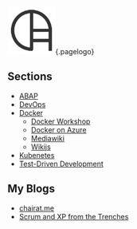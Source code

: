 <!-- TITLE: Home -->
<!-- SUBTITLE: Welcome to Wiki.chairat.me! -->

![Wiki](/uploads/logo/logo-96.png "Wiki"){.pagelogo}
## Sections
- [ABAP](abap)
- [DevOps](devops)
- [Docker](docker)
	- [Docker Workshop](docker/workshop)
	- [Docker on Azure](docker/azure)
	- [Mediawiki](docker/mediawiki)
	- [Wikijs](https://hub.docker.com/r/pacroy/wikijs/)
- [Kubenetes](k8s)
- [Test-Driven Development](tdd)

## My Blogs

- [chairat.me](http://chairat.me)
- [Scrum and XP from the Trenches](https://pacroy.github.io/scrum/)